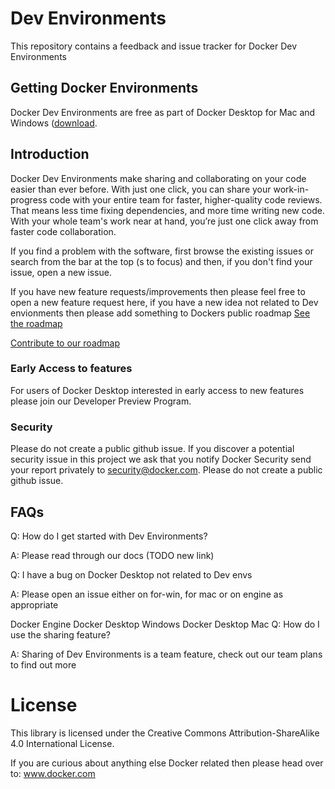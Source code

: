 # Dev Environments
This repository contains a feedback and issue tracker for Docker Dev Environments

## Getting Docker Environments
Docker Dev Environments are free as part of Docker Desktop for Mac and Windows ([download](https://www.docker.com/products/docker-desktop).

## Introduction
Docker Dev Environments make sharing and collaborating on your code easier than ever before. With just one click, you can share your work-in-progress code with your entire team for faster, higher-quality code reviews. That means less time fixing dependencies, and more time writing new code. With your whole team's work near at hand, you’re just one click away from faster code collaboration.

If you find a problem with the software, first browse the existing issues or search from the bar at the top (s to focus) and then, if you don't find your issue, open a new issue.

If you have new feature requests/improvements then please feel free to open a new feature request here, if you have a new idea not related to Dev envionments then please add something to Dockers public roadmap [See the roadmap](http://github.com/docker/roadmap)

[Contribute to our roadmap](https://github.com/docker/roadmap/issues/new/choose)

### Early Access to features
For users of Docker Desktop interested in early access to new features please join our Developer Preview Program.

### Security 
Please do not create a public github issue. If you discover a potential security issue in this project we ask that you notify Docker Security send your report privately to security@docker.com. Please do not create a public github issue.

## FAQs
Q: How do I get started with Dev Environments?

A: Please read through our docs (TODO new link)

Q: I have a bug on Docker Desktop not related to Dev envs

A: Please open an issue either on for-win, for mac or on engine as appropriate

Docker Engine
Docker Desktop Windows
Docker Desktop Mac
Q: How do I use the sharing feature?

A: Sharing of Dev Environments is a team feature, check out our team plans to find out more

# License
This library is licensed under the Creative Commons Attribution-ShareAlike 4.0 International License.

If you are curious about anything else Docker related then please head over to: www.docker.com
